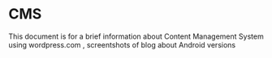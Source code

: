 # CMS
This document is for a brief information about Content Management System using wordpress.com , screentshots of  blog about Android versions
